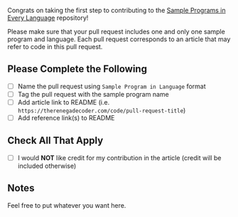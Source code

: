 Congrats on taking the first step to contributing to the [Sample Programs in Every Language](https://therenegadecoder.com/code/sample-programs-in-every-language/) repository!

Please make sure that your pull request includes one and only one sample program and language. Each pull request corresponds to an article that may refer to code in this pull request. 

## Please Complete the Following

- [ ] Name the pull request using `Sample Program in Language` format
- [ ] Tag the pull request with the sample program name
- [ ] Add article link to README (i.e. `https://therenegadecoder.com/code/pull-request-title`)
- [ ] Add reference link(s) to README

## Check All That Apply

- [ ] I would **NOT** like credit for my contribution in the article (credit will be included otherwise)

## Notes

Feel free to put whatever you want here.
